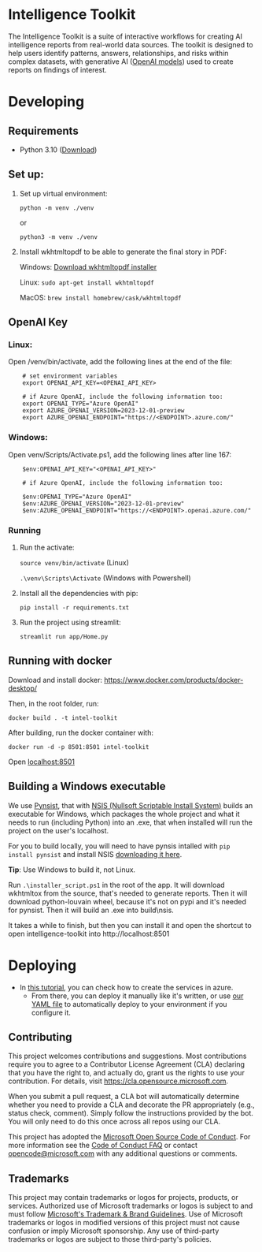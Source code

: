 # Intelligence Toolkit
The Intelligence Toolkit is a suite of interactive workflows for creating AI intelligence reports from real-world data sources. The toolkit is designed to help users identify patterns, answers, relationships, and risks within complex datasets, with generative AI ([OpenAI models](https://platform.openai.com/docs/models/)) used to create reports on findings of interest.

# Developing 

## Requirements

- Python 3.10 ([Download](https://www.python.org/downloads/))

## Set up:
1. Set up virtual environment:

    `python -m venv ./venv`

    or
    
    `python3 -m venv ./venv`

2. Install wkhtmltopdf to be able to generate the final story in PDF:

    Windows: [Download wkhtmltopdf installer](https://wkhtmltopdf.org/downloads.html)

    Linux:  `sudo apt-get install wkhtmltopdf`

    MacOS: `brew install homebrew/cask/wkhtmltopdf`

## OpenAI Key

### Linux:
Open /venv/bin/activate, add the following lines at the end of the file:
```
    # set environment variables
    export OPENAI_API_KEY=<OPENAI_API_KEY>

    # if Azure OpenAI, include the following information too:
    export OPENAI_TYPE="Azure OpenAI"
    export AZURE_OPENAI_VERSION=2023-12-01-preview
    export AZURE_OPENAI_ENDPOINT="https://<ENDPOINT>.azure.com/"
```

### Windows:
Open venv/Scripts/Activate.ps1, add the following lines after line 167:
```
    $env:OPENAI_API_KEY="<OPENAI_API_KEY>"

    # if Azure OpenAI, include the following information too:

    $env:OPENAI_TYPE="Azure OpenAI"
    $env:AZURE_OPENAI_VERSION="2023-12-01-preview"
    $env:AZURE_OPENAI_ENDPOINT="https://<ENDPOINT>.openai.azure.com/"
``` 

### Running

1. Run the activate: 

    `source venv/bin/activate`  (Linux)

    `.\venv\Scripts\Activate` (Windows with Powershell)

2. Install all the dependencies with pip:

    `pip install -r requirements.txt`

3. Run the project using streamlit: 

    
    `streamlit run app/Home.py`


## Running with docker

Download and install docker: https://www.docker.com/products/docker-desktop/

Then, in the root folder, run:

`docker build . -t intel-toolkit`

After building, run the docker container with:

`docker run -d -p 8501:8501 intel-toolkit`

Open [localhost:8501](http://localhost:8501)

## Building a Windows executable

We use [Pynsist](https://pynsist.readthedocs.io/en/latest/), that with [NSIS (Nullsoft Scriptable Install System)](https://nsis.sourceforge.io/) builds an executable for Windows, which packages the whole project and what it needs to run (including Python) into an .exe, that when installed will run the project on the user's localhost.

For you to build locally, you will need to have pynsis intalled with `pip install pynsist` and install NSIS [downloading it here](https://nsis.sourceforge.io/Main_Page).

**Tip**: Use Windows to build it, not Linux.

Run `.\installer_script.ps1` in the root of the app.
It will download wkhtmltox from the source, that's needed to generate reports. 
Then it will download python-louvain wheel, because it's not on pypi and it's needed for pynsist.
Then it will build an .exe into build\nsis.

It takes a while to finish, but then you can install it and open the shortcut to open intelligence-toolkit into http://localhost:8501

# Deploying

- In [this tutorial](https://dev.to/keneojiteli/deploy-a-docker-app-to-app-services-on-azure-5d3h), you can check how to create the services in azure.
    - From there, you can deploy it manually like it's written, or use [our YAML file](/.vsts-ci.yml) to automatically deploy to your environment if you configure it. 

## Contributing

This project welcomes contributions and suggestions.  Most contributions require you to agree to a
Contributor License Agreement (CLA) declaring that you have the right to, and actually do, grant us
the rights to use your contribution. For details, visit https://cla.opensource.microsoft.com.

When you submit a pull request, a CLA bot will automatically determine whether you need to provide
a CLA and decorate the PR appropriately (e.g., status check, comment). Simply follow the instructions
provided by the bot. You will only need to do this once across all repos using our CLA.

This project has adopted the [Microsoft Open Source Code of Conduct](https://opensource.microsoft.com/codeofconduct/).
For more information see the [Code of Conduct FAQ](https://opensource.microsoft.com/codeofconduct/faq/) or
contact [opencode@microsoft.com](mailto:opencode@microsoft.com) with any additional questions or comments.

## Trademarks

This project may contain trademarks or logos for projects, products, or services. Authorized use of Microsoft 
trademarks or logos is subject to and must follow 
[Microsoft's Trademark & Brand Guidelines](https://www.microsoft.com/en-us/legal/intellectualproperty/trademarks/usage/general).
Use of Microsoft trademarks or logos in modified versions of this project must not cause confusion or imply Microsoft sponsorship.
Any use of third-party trademarks or logos are subject to those third-party's policies.

